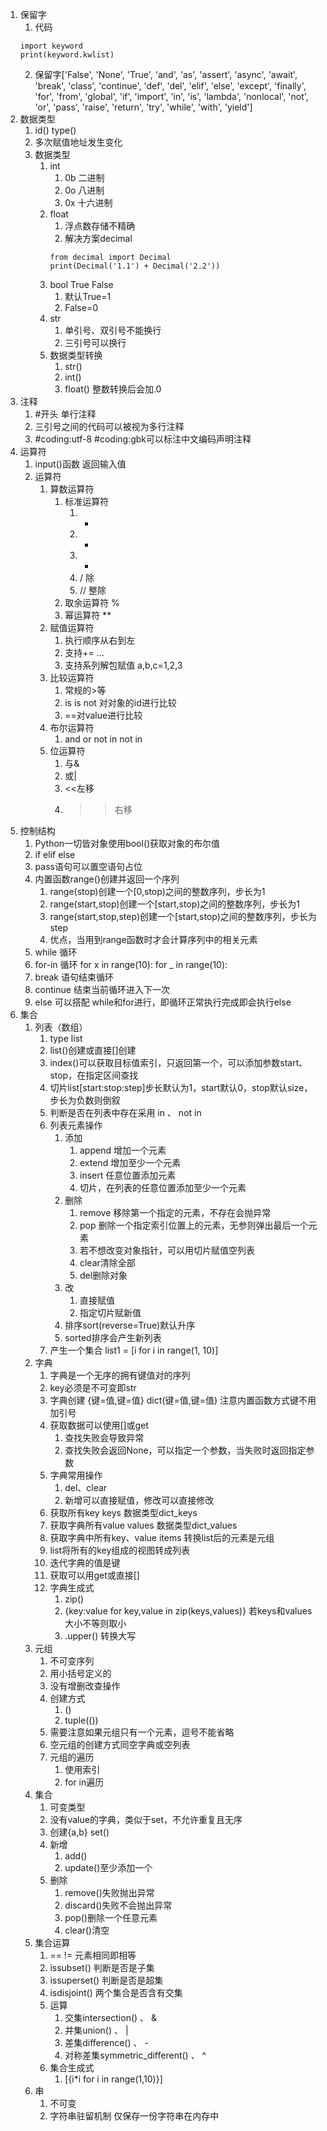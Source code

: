 1. 保留字
    1. 代码
    ```
    import keyword
    print(keyword.kwlist)
    ```
    2. 保留字['False', 'None', 'True', 'and', 'as', 'assert', 'async', 'await', 'break', 'class', 'continue', 'def', 'del', 'elif', 'else', 'except', 'finally', 'for', 'from', 'global', 'if', 'import', 'in', 'is', 'lambda', 'nonlocal', 'not', 'or', 'pass', 'raise', 'return', 'try', 'while', 'with', 'yield']
2. 数据类型
    1. id() type()
    2. 多次赋值地址发生变化
    3. 数据类型
        1. int
            1. 0b 二进制
            2. 0o 八进制
            3. 0x 十六进制
        2. float
            1. 浮点数存储不精确
            2. 解决方案decimal
            ```
            from decimal import Decimal
            print(Decimal('1.1') + Decimal('2.2'))
            ```
        3. bool True False
            1. 默认True=1
            2. False=0
        4. str
            1. 单引号、双引号不能换行
            2. 三引号可以换行
        5. 数据类型转换
            1. str()
            2. int()
            3. float() 整数转换后会加.0
3. 注释
    1. #开头 单行注释
    2. 三引号之间的代码可以被视为多行注释
    3. #coding:utf-8 #coding:gbk可以标注中文编码声明注释
4. 运算符
    1. input()函数 返回输入值
    2. 运算符
        1. 算数运算符
            1. 标准运算符
                1. +
                2. -
                3. *
                4. / 除
                5. // 整除
            2. 取余运算符 %
            3. 幂运算符 **
        2. 赋值运算符
            1. 执行顺序从右到左
            2. 支持+= ...
            3. 支持系列解包赋值 a,b,c=1,2,3
        3. 比较运算符
            1. 常规的>等
            2. is is not 对对象的id进行比较
            3. ==对value进行比较
        4. 布尔运算符
            1. and or not in not in
        5. 位运算符
            1. 与&
            2. 或|
            3. <<左移
            4. >>右移
5. 控制结构
    1. Python一切皆对象使用bool()获取对象的布尔值
    2. if elif else
    3. pass语句可以置空语句占位
    4. 内置函数range()创建并返回一个序列
        1. range(stop)创建一个[0,stop)之间的整数序列，步长为1
        2. range(start,stop)创建一个[start,stop)之间的整数序列，步长为1
        3. range(start,stop,step)创建一个[start,stop)之间的整数序列，步长为step
        4. 优点，当用到range函数时才会计算序列中的相关元素
    5. while 循环
    6. for-in 循环 for x in range(10): for _ in range(10):
    7. break 语句结束循环
    8. continue 结束当前循环进入下一次
    9. else 可以搭配 while和for进行，即循环正常执行完成即会执行else
6. 集合
    1. 列表（数组）
        1. type list
        2. list()创建或直接[]创建
        3. index()可以获取目标值索引，只返回第一个，可以添加参数start、stop，在指定区间查找
        4. 切片list[start:stop:step]步长默认为1，start默认0，stop默认size，步长为负数则倒叙
        5. 判断是否在列表中存在采用 in 、 not in
        6. 列表元素操作
            1. 添加
                1. append 增加一个元素
                2. extend 增加至少一个元素
                3. insert 任意位置添加元素
                4. 切片，在列表的任意位置添加至少一个元素
            2. 删除
                1. remove 移除第一个指定的元素，不存在会抛异常
                2. pop 删除一个指定索引位置上的元素，无参则弹出最后一个元素
                3. 若不想改变对象指针，可以用切片赋值空列表
                4. clear清除全部
                5. del删除对象
            3. 改
                1. 直接赋值
                2. 指定切片赋新值
            4. 排序sort(reverse=True)默认升序
            5. sorted排序会产生新列表
        7. 产生一个集合 list1 = [i for i in range(1, 10)]
    2. 字典
        1. 字典是一个无序的拥有键值对的序列
        2. key必须是不可变即str
        3. 字典创建 {键=值,键=值} dict(键=值,键=值) 注意内置函数方式键不用加引号
        4. 获取数据可以使用[]或get
            1. 查找失败会导致异常
            2. 查找失败会返回None，可以指定一个参数，当失败时返回指定参数
        5. 字典常用操作
            1. del、clear
            2. 新增可以直接赋值，修改可以直接修改
        6. 获取所有key keys 数据类型dict_keys
        7. 获取字典所有value values 数据类型dict_values
        8. 获取字典中所有key、value items 转换list后的元素是元组
        9. list将所有的key组成的视图转成列表
        10. 迭代字典的值是键
        11. 获取可以用get或直接[]
        12. 字典生成式
            1. zip()
            2. {key:value for key,value in zip(keys,values)} 若keys和values大小不等则取小
            3. .upper() 转换大写
    3. 元组
        1. 不可变序列
        2. 用小括号定义的
        3. 没有增删改查操作
        4. 创建方式
            1. ()
            2. tuple(())
        5. 需要注意如果元组只有一个元素，逗号不能省略
        6. 空元组的创建方式同空字典或空列表
        7. 元组的遍历
            1. 使用索引
            2. for in遍历
    4. 集合
        1. 可变类型
        2. 没有value的字典，类似于set，不允许重复且无序
        3. 创建{a,b} set()
        4. 新增
            1. add()
            2. update()至少添加一个
        5. 删除
            1. remove()失败抛出异常
            2. discard()失败不会抛出异常
            3. pop()删除一个任意元素
            4. clear()清空
    5. 集合运算
        1. == != 元素相同即相等
        2. issubset() 判断是否是子集
        3. issuperset() 判断是否是超集
        4. isdisjoint() 两个集合是否含有交集
        5. 运算
            1. 交集intersection() 、 &
            2. 并集union() 、 |
            3. 差集difference() 、 -
            4. 对称差集symmetric_different() 、 ^
        6. 集合生成式
            1. [{i*i for i in range(1,10)}]
    6. 串
        1. 不可变
        2. 字符串驻留机制 仅保存一份字符串在内存中
        